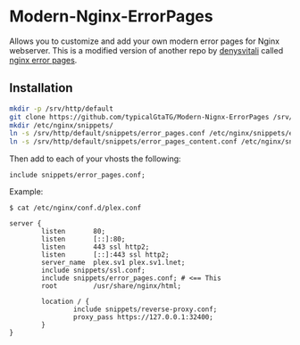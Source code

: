 # Modern-Nginx-ErrorPages
Allows you to customize and add your own modern error pages for Nginx webserver. This is a modified version of another repo by [denysvitali](https://github.com/denysvitali/) called [nginx error pages](https://github.com/denysvitali/nginx-error-pages).

## Installation
```bash
mkdir -p /srv/http/default
git clone https://github.com/typicalGtaTG/Modern-Nignx-ErrorPages /srv/http/default
mkdir /etc/nginx/snippets/
ln -s /srv/http/default/snippets/error_pages.conf /etc/nginx/snippets/error_pages.conf
ln -s /srv/http/default/snippets/error_pages_content.conf /etc/nginx/snippets/error_pages_content.conf
```
Then add to each of your vhosts the following:
```
include snippets/error_pages.conf;
```

Example:
```nginx
$ cat /etc/nginx/conf.d/plex.conf 

server {
        listen       80;
        listen       [::]:80;
        listen       443 ssl http2;
        listen       [::]:443 ssl http2;
        server_name  plex.sv1 plex.sv1.lnet;
        include snippets/ssl.conf;
        include snippets/error_pages.conf; # <== This
        root         /usr/share/nginx/html;

        location / {
                include snippets/reverse-proxy.conf;
                proxy_pass https://127.0.0.1:32400;
        }
}
```
